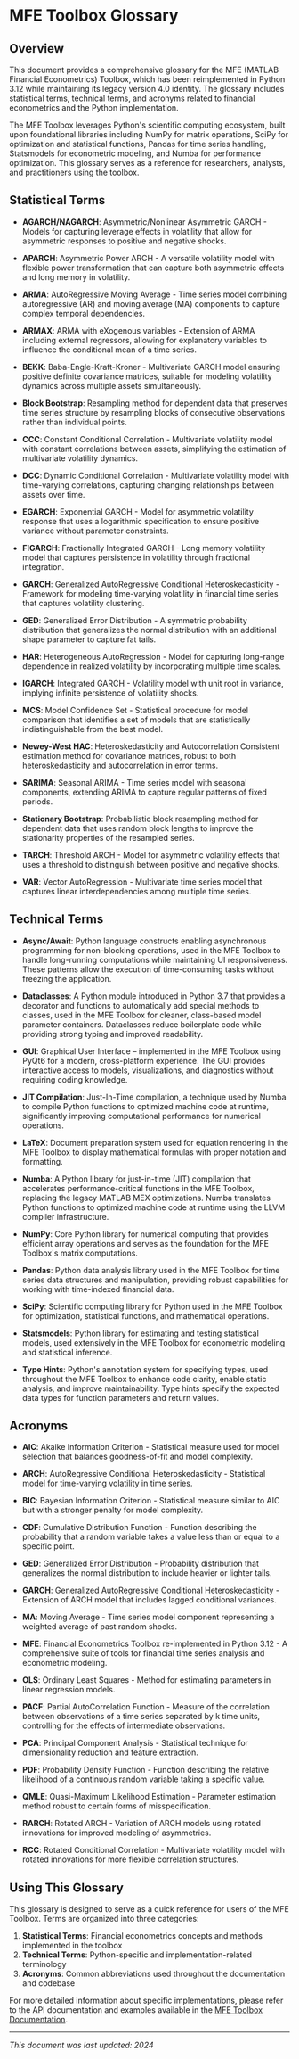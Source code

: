 # MFE Toolbox Glossary

## Overview

This document provides a comprehensive glossary for the MFE (MATLAB Financial Econometrics) Toolbox, which has been reimplemented in Python 3.12 while maintaining its legacy version 4.0 identity. The glossary includes statistical terms, technical terms, and acronyms related to financial econometrics and the Python implementation.

The MFE Toolbox leverages Python's scientific computing ecosystem, built upon foundational libraries including NumPy for matrix operations, SciPy for optimization and statistical functions, Pandas for time series handling, Statsmodels for econometric modeling, and Numba for performance optimization. This glossary serves as a reference for researchers, analysts, and practitioners using the toolbox.

## Statistical Terms

- **AGARCH/NAGARCH**: Asymmetric/Nonlinear Asymmetric GARCH - Models for capturing leverage effects in volatility that allow for asymmetric responses to positive and negative shocks.

- **APARCH**: Asymmetric Power ARCH - A versatile volatility model with flexible power transformation that can capture both asymmetric effects and long memory in volatility.

- **ARMA**: AutoRegressive Moving Average - Time series model combining autoregressive (AR) and moving average (MA) components to capture complex temporal dependencies.

- **ARMAX**: ARMA with eXogenous variables - Extension of ARMA including external regressors, allowing for explanatory variables to influence the conditional mean of a time series.

- **BEKK**: Baba-Engle-Kraft-Kroner - Multivariate GARCH model ensuring positive definite covariance matrices, suitable for modeling volatility dynamics across multiple assets simultaneously.

- **Block Bootstrap**: Resampling method for dependent data that preserves time series structure by resampling blocks of consecutive observations rather than individual points.

- **CCC**: Constant Conditional Correlation - Multivariate volatility model with constant correlations between assets, simplifying the estimation of multivariate volatility dynamics.

- **DCC**: Dynamic Conditional Correlation - Multivariate volatility model with time-varying correlations, capturing changing relationships between assets over time.

- **EGARCH**: Exponential GARCH - Model for asymmetric volatility response that uses a logarithmic specification to ensure positive variance without parameter constraints.

- **FIGARCH**: Fractionally Integrated GARCH - Long memory volatility model that captures persistence in volatility through fractional integration.

- **GARCH**: Generalized AutoRegressive Conditional Heteroskedasticity - Framework for modeling time-varying volatility in financial time series that captures volatility clustering.

- **GED**: Generalized Error Distribution - A symmetric probability distribution that generalizes the normal distribution with an additional shape parameter to capture fat tails.

- **HAR**: Heterogeneous AutoRegression - Model for capturing long-range dependence in realized volatility by incorporating multiple time scales.

- **IGARCH**: Integrated GARCH - Volatility model with unit root in variance, implying infinite persistence of volatility shocks.

- **MCS**: Model Confidence Set - Statistical procedure for model comparison that identifies a set of models that are statistically indistinguishable from the best model.

- **Newey-West HAC**: Heteroskedasticity and Autocorrelation Consistent estimation method for covariance matrices, robust to both heteroskedasticity and autocorrelation in error terms.

- **SARIMA**: Seasonal ARIMA - Time series model with seasonal components, extending ARIMA to capture regular patterns of fixed periods.

- **Stationary Bootstrap**: Probabilistic block resampling method for dependent data that uses random block lengths to improve the stationarity properties of the resampled series.

- **TARCH**: Threshold ARCH - Model for asymmetric volatility effects that uses a threshold to distinguish between positive and negative shocks.

- **VAR**: Vector AutoRegression - Multivariate time series model that captures linear interdependencies among multiple time series.

## Technical Terms

- **Async/Await**: Python language constructs enabling asynchronous programming for non-blocking operations, used in the MFE Toolbox to handle long-running computations while maintaining UI responsiveness. These patterns allow the execution of time-consuming tasks without freezing the application.

- **Dataclasses**: A Python module introduced in Python 3.7 that provides a decorator and functions to automatically add special methods to classes, used in the MFE Toolbox for cleaner, class-based model parameter containers. Dataclasses reduce boilerplate code while providing strong typing and improved readability.

- **GUI**: Graphical User Interface – implemented in the MFE Toolbox using PyQt6 for a modern, cross-platform experience. The GUI provides interactive access to models, visualizations, and diagnostics without requiring coding knowledge.

- **JIT Compilation**: Just-In-Time compilation, a technique used by Numba to compile Python functions to optimized machine code at runtime, significantly improving computational performance for numerical operations.

- **LaTeX**: Document preparation system used for equation rendering in the MFE Toolbox to display mathematical formulas with proper notation and formatting.

- **Numba**: A Python library for just-in-time (JIT) compilation that accelerates performance-critical functions in the MFE Toolbox, replacing the legacy MATLAB MEX optimizations. Numba translates Python functions to optimized machine code at runtime using the LLVM compiler infrastructure.

- **NumPy**: Core Python library for numerical computing that provides efficient array operations and serves as the foundation for the MFE Toolbox's matrix computations.

- **Pandas**: Python data analysis library used in the MFE Toolbox for time series data structures and manipulation, providing robust capabilities for working with time-indexed financial data.

- **SciPy**: Scientific computing library for Python used in the MFE Toolbox for optimization, statistical functions, and mathematical operations.

- **Statsmodels**: Python library for estimating and testing statistical models, used extensively in the MFE Toolbox for econometric modeling and statistical inference.

- **Type Hints**: Python's annotation system for specifying types, used throughout the MFE Toolbox to enhance code clarity, enable static analysis, and improve maintainability. Type hints specify the expected data types for function parameters and return values.

## Acronyms

- **AIC**: Akaike Information Criterion - Statistical measure used for model selection that balances goodness-of-fit and model complexity.

- **ARCH**: AutoRegressive Conditional Heteroskedasticity - Statistical model for time-varying volatility in time series.

- **BIC**: Bayesian Information Criterion - Statistical measure similar to AIC but with a stronger penalty for model complexity.

- **CDF**: Cumulative Distribution Function - Function describing the probability that a random variable takes a value less than or equal to a specific point.

- **GED**: Generalized Error Distribution - Probability distribution that generalizes the normal distribution to include heavier or lighter tails.

- **GARCH**: Generalized AutoRegressive Conditional Heteroskedasticity - Extension of ARCH model that includes lagged conditional variances.

- **MA**: Moving Average - Time series model component representing a weighted average of past random shocks.

- **MFE**: Financial Econometrics Toolbox re-implemented in Python 3.12 - A comprehensive suite of tools for financial time series analysis and econometric modeling.

- **OLS**: Ordinary Least Squares - Method for estimating parameters in linear regression models.

- **PACF**: Partial AutoCorrelation Function - Measure of the correlation between observations of a time series separated by k time units, controlling for the effects of intermediate observations.

- **PCA**: Principal Component Analysis - Statistical technique for dimensionality reduction and feature extraction.

- **PDF**: Probability Density Function - Function describing the relative likelihood of a continuous random variable taking a specific value.

- **QMLE**: Quasi-Maximum Likelihood Estimation - Parameter estimation method robust to certain forms of misspecification.

- **RARCH**: Rotated ARCH - Variation of ARCH models using rotated innovations for improved modeling of asymmetries.

- **RCC**: Rotated Conditional Correlation - Multivariate volatility model with rotated innovations for more flexible correlation structures.

## Using This Glossary

This glossary is designed to serve as a quick reference for users of the MFE Toolbox. Terms are organized into three categories:

1. **Statistical Terms**: Financial econometrics concepts and methods implemented in the toolbox
2. **Technical Terms**: Python-specific and implementation-related terminology
3. **Acronyms**: Common abbreviations used throughout the documentation and codebase

For more detailed information about specific implementations, please refer to the API documentation and examples available in the [MFE Toolbox Documentation](https://mfe-toolbox.readthedocs.io/).

---

*This document was last updated: 2024*

<!-- 
This file was generated as a template for the MFE Toolbox glossary.
It can be processed with Python functions for formatting glossary entries:

load_glossary_metadata(yaml_path): Loads glossary metadata from YAML
format_glossary_entry(entry_info): Formats entries consistently
generate_glossary_document(glossary_data): Generates complete glossary
-->